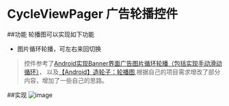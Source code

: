 # CycleViewPager  广告轮播控件
##功能
轮播图可以实现如下功能
- 图片循环轮播，可左右来回切换

> 控件参考了[Android实现Banner界面广告图片循环轮播（包括实现手动滑动循环）](http://blog.csdn.net/stevenhu_223/article/details/45577781)，
以及[【Android】造轮子：轮播图](https://github.com/Gavin-ZYX/CycleViewPager),根据自己的项目需求增改了部分内容，增加了一些自己的思路。

##实现
![image](https://github.com/sxlyun/CycleViewPager/tree/master/screenshoot/image.gif)
